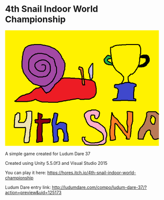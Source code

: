 # 4th Snail Indoor World Championship

![promo](./promo.png)

A simple game created for Ludum Dare 37

Created using Unity 5.5.0f3 and Visual Studio 2015

You can play it here: https://hores.itch.io/4th-snail-indoor-world-championship

Ludum Dare entry link: http://ludumdare.com/compo/ludum-dare-37/?action=preview&uid=125173
